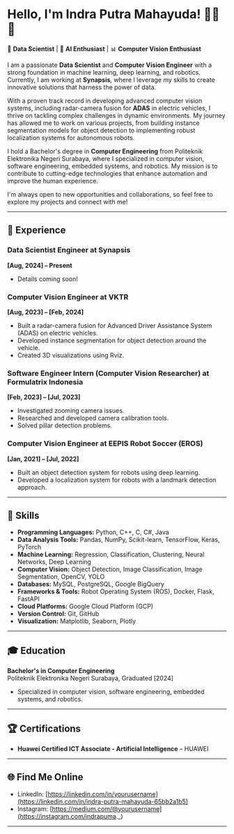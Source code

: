 # Hello, I'm Indra Putra Mahayuda! 👨‍💻🧠

🚀 **Data Scientist** | 🧬 **AI Enthusiast** | 📊 **Computer Vision Enthusiast**

I am a passionate **Data Scientist** and **Computer Vision Engineer** with a strong foundation in machine learning, deep learning, and robotics. Currently, I am working at **Synapsis**, where I leverage my skills to create innovative solutions that harness the power of data.

With a proven track record in developing advanced computer vision systems, including radar-camera fusion for **ADAS** in electric vehicles, I thrive on tackling complex challenges in dynamic environments. My journey has allowed me to work on various projects, from building instance segmentation models for object detection to implementing robust localization systems for autonomous robots.

I hold a Bachelor's degree in **Computer Engineering** from Politeknik Elektronika Negeri Surabaya, where I specialized in computer vision, software engineering, embedded systems, and robotics. My mission is to contribute to cutting-edge technologies that enhance automation and improve the human experience.

I'm always open to new opportunities and collaborations, so feel free to explore my projects and connect with me!

---

## 💼 Experience

### **Data Scientist Engineer at Synapsis**  
**[Aug, 2024] – Present**  
- Details coming soon!

### **Computer Vision Engineer at VKTR**  
**[Aug, 2023] – [Feb, 2024]**  
- Built a radar-camera fusion for Advanced Driver Assistance System (ADAS) on electric vehicles.
- Developed instance segmentation for object detection around the vehicle.
- Created 3D visualizations using Rviz.

### **Software Engineer Intern (Computer Vision Researcher) at Formulatrix Indonesia**  
**[Feb, 2023] – [Jul, 2023]**  
- Investigated zooming camera issues.
- Researched and developed camera calibration tools.
- Solved pillar detection problems.

### **Computer Vision Engineer at EEPIS Robot Soccer (EROS)**  
**[Jan, 2021] – [Jul, 2022]**  
- Built an object detection system for robots using deep learning.
- Developed a localization system for robots with a landmark detection approach.

---

## 🔧 Skills

- **Programming Languages:** Python, C++, C, C#, Java
- **Data Analysis Tools:** Pandas, NumPy, Scikit-learn, TensorFlow, Keras, PyTorch
- **Machine Learning:** Regression, Classification, Clustering, Neural Networks, Deep Learning
- **Computer Vision:** Object Detection, Image Classification, Image Segmentation, OpenCV, YOLO
- **Databases:** MySQL, PostgreSQL, Google BigQuery
- **Frameworks & Tools:** Robot Operating System (ROS), Docker, Flask, FastAPI
- **Cloud Platforms:** Google Cloud Platform (GCP)
- **Version Control:** Git, GitHub
- **Visualization:** Matplotlib, Seaborn, Plotly

---

## 🎓 Education

**Bachelor's in Computer Engineering**  
Politeknik Elektronika Negeri Surabaya, Graduated [2024]  
- Specialized in computer vision, software engineering, embedded systems, and robotics.

---

## 🏆 Certifications

- **Huawei Certified ICT Associate - Artificial Intelligence** – HUAWEI

--- 

## 🌐 Find Me Online

- LinkedIn: [https://linkedin.com/in/yourusername](https://linkedin.com/in/indra-putra-mahayuda-65bb2a1b5)
- Instagram: [https://medium.com/@yourusername](https://instagram.com/indrapuma._)

---
